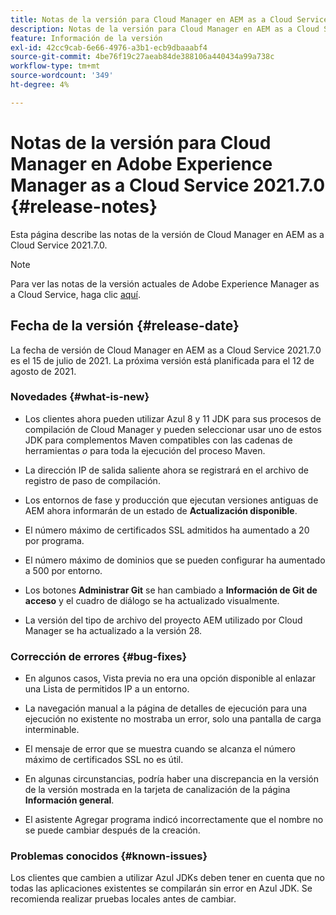 ```yaml
---
title: Notas de la versión para Cloud Manager en AEM as a Cloud Service Versión 2021.7.0
description: Notas de la versión para Cloud Manager en AEM as a Cloud Service Versión 2021.7.0
feature: Información de la versión
exl-id: 42cc9cab-6e66-4976-a3b1-ecb9dbaaabf4
source-git-commit: 4be76f19c27aeab84de388106a440434a99a738c
workflow-type: tm+mt
source-wordcount: '349'
ht-degree: 4%

---
```


# Notas de la versión para Cloud Manager en Adobe Experience Manager as a Cloud Service 2021.7.0 {#release-notes}

Esta página describe las notas de la versión de Cloud Manager en AEM as a Cloud Service 2021.7.0.

>[!NOTE]
>Para ver las notas de la versión actuales de Adobe Experience Manager as a Cloud Service, haga clic [aquí](https://experienceleague.adobe.com/docs/experience-manager-cloud-service/release-notes/release-notes/release-notes-current.html?lang=es).

## Fecha de la versión {#release-date}

La fecha de versión de Cloud Manager en AEM as a Cloud Service 2021.7.0 es el 15 de julio de 2021.
La próxima versión está planificada para el 12 de agosto de 2021.

### Novedades {#what-is-new}

* Los clientes ahora pueden utilizar Azul 8 y 11 JDK para sus procesos de compilación de Cloud Manager y pueden seleccionar usar uno de estos JDK para complementos Maven compatibles con las cadenas de herramientas *o* para toda la ejecución del proceso Maven.

* La dirección IP de salida saliente ahora se registrará en el archivo de registro de paso de compilación.

* Los entornos de fase y producción que ejecutan versiones antiguas de AEM ahora informarán de un estado de **Actualización disponible**.

* El número máximo de certificados SSL admitidos ha aumentado a 20 por programa.

* El número máximo de dominios que se pueden configurar ha aumentado a 500 por entorno.

* Los botones **Administrar Git** se han cambiado a **Información de Git de acceso** y el cuadro de diálogo se ha actualizado visualmente.

* La versión del tipo de archivo del proyecto AEM utilizado por Cloud Manager se ha actualizado a la versión 28.

### Corrección de errores {#bug-fixes}

* En algunos casos, Vista previa no era una opción disponible al enlazar una Lista de permitidos IP a un entorno.

* La navegación manual a la página de detalles de ejecución para una ejecución no existente no mostraba un error, solo una pantalla de carga interminable.

* El mensaje de error que se muestra cuando se alcanza el número máximo de certificados SSL no es útil.

* En algunas circunstancias, podría haber una discrepancia en la versión de la versión mostrada en la tarjeta de canalización de la página **Información general**.

* El asistente Agregar programa indicó incorrectamente que el nombre no se puede cambiar después de la creación.

### Problemas conocidos {#known-issues}

Los clientes que cambien a utilizar Azul JDKs deben tener en cuenta que no todas las aplicaciones existentes se compilarán sin error en Azul JDK. Se recomienda realizar pruebas locales antes de cambiar.

